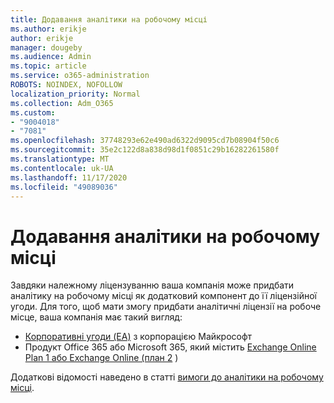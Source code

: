 ```yaml
---
title: Додавання аналітики на робочому місці
ms.author: erikje
author: erikje
manager: dougeby
ms.audience: Admin
ms.topic: article
ms.service: o365-administration
ROBOTS: NOINDEX, NOFOLLOW
localization_priority: Normal
ms.collection: Adm_O365
ms.custom:
- "9004018"
- "7081"
ms.openlocfilehash: 37748293e62e490ad6322d9095cd7b08904f50c6
ms.sourcegitcommit: 35e2c122d8a838d98d1f0851c29b16282261580f
ms.translationtype: MT
ms.contentlocale: uk-UA
ms.lasthandoff: 11/17/2020
ms.locfileid: "49089036"
---
```

# <a name="add-workplace-analytics"></a>Додавання аналітики на робочому місці

Завдяки належному ліцензуванню ваша компанія може придбати аналітику на робочому місці як додатковий компонент до її ліцензійної угоди. Для того, щоб мати змогу придбати аналітичні ліцензії на робоче місце, ваша компанія має такий вигляд: 

- [Корпоративні угоди (EA)](https://docs.microsoft.com/workplace-analytics/setup/environment-requirements#enterprise-agreements) з корпорацією Майкрософт
- Продукт Office 365 або Microsoft 365, який містить [Exchange Online Plan 1 або Exchange Online (план 2](https://docs.microsoft.com/workplace-analytics/setup/environment-requirements#exchange-online-plans) )

Додаткові відомості наведено в статті [вимоги до аналітики на робочому місці](https://docs.microsoft.com/workplace-analytics/setup/environment-requirements). 
